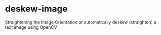 # deskew-image
Straightening the Image Orientation or automatically deskew (straighten) a text image using OpenCV
